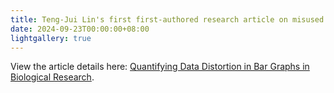 ```yaml
---
title: Teng-Jui Lin's first first-authored research article on misused bar graph is uploaded to BioRxiv.
date: 2024-09-23T00:00:00+08:00
lightgallery: true
---
```


View the article details here: [Quantifying Data Distortion in Bar Graphs in Biological Research](https://doi.org/10.1101/2024.09.20.609464).
